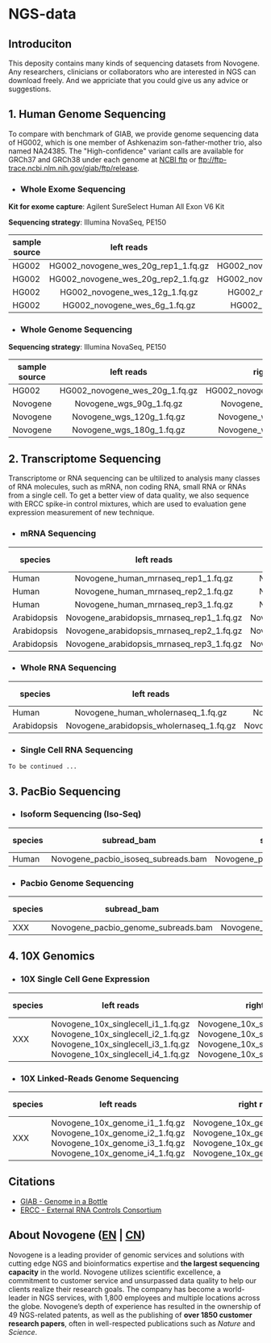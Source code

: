 # NGS-data

## Introduciton

This deposity contains many kinds of sequencing datasets from Novogene. Any researchers, clinicians or collaborators who are interested in NGS can download freely. And we appriciate that you could give us any advice or suggestions.

## 1. Human Genome Sequencing

To compare with benchmark of GIAB, we provide genome sequencing data of HG002, which is one member of Ashkenazim son-father-mother trio, also named NA24385. The "High-confidence" variant calls are available for GRCh37 and GRCh38 under each genome at [NCBI ftp](https://bit.ly/2HNGELT) or ftp://ftp-trace.ncbi.nlm.nih.gov/giab/ftp/release.

- ### Whole Exome Sequencing

**Kit for exome capture**: Agilent SureSelect Human All Exon V6 Kit

**Sequencing strategy**: Illumina NovaSeq, PE150

sample source | left reads | right reads | md5sum | data size
---|:--:|:--:|:--:|:--
HG002 | HG002_novogene_wes_20g_rep1_1.fq.gz | HG002_novogene_wes_20g_rep1_2.fq.gz | md5 | 16G
HG002 | HG002_novogene_wes_20g_rep2_1.fq.gz | HG002_novogene_wes_20g_rep2_2.fq.gz | md5 | 16G
HG002 | HG002_novogene_wes_12g_1.fq.gz | HG002_novogene_wes_12g_2.fq.gz | md5 | 12G
HG002 | HG002_novogene_wes_6g_1.fq.gz | HG002_novogene_wes_6g_2.fq.gz | md5 | 6G


- ### Whole Genome Sequencing

**Sequencing strategy**: Illumina NovaSeq, PE150

sample source | left reads | right reads | md5sum | data size
---|:--:|:--:|:--:|:--
HG002 | HG002_novogene_wes_20g_1.fq.gz | HG002_novogene_wgs_20g_2.fq.gz | md5 | 20G
Novogene | Novogene_wgs_90g_1.fq.gz | Novogene_wgs_90g_2.fq.gz | md5 | 90G
Novogene | Novogene_wgs_120g_1.fq.gz | Novogene_wgs_120g_2.fq.gz | md5 | 120G
Novogene | Novogene_wgs_180g_1.fq.gz | Novogene_wgs_180g_2.fq.gz | md5 | 180G



## 2. Transcriptome Sequencing

Transcriptome or RNA sequencing can be ultilized to analysis many classes of RNA molecules, such as mRNA, non coding RNA, small RNA or RNAs from a single cell. To get a better view of data quality, we also sequence with ERCC spike-in control mixtures, which are used to evaluation gene expression measurement of new technique.

- ### mRNA Sequencing

species | left reads | right reads | md5sum | spike-in | data size
---|:--:|:--:|:--:|:--:|:--
Human | Novogene_human_mrnaseq_rep1_1.fq.gz | Novogene_human_mrnaseq_rep1_2.fq.gz | md5 | Y | 6G
Human | Novogene_human_mrnaseq_rep2_1.fq.gz | Novogene_human_mrnaseq_rep2_2.fq.gz | md5 | Y | 6G
Human | Novogene_human_mrnaseq_rep3_1.fq.gz | Novogene_human_mrnaseq_rep3_2.fq.gz | md5 | Y | 6G
Arabidopsis | Novogene_arabidopsis_mrnaseq_rep1_1.fq.gz | Novogene_arabidopsis_mrnaseq_rep1_2.fq.gz | md5 | Y | 6G
Arabidopsis | Novogene_arabidopsis_mrnaseq_rep2_1.fq.gz | Novogene_arabidopsis_mrnaseq_rep2_2.fq.gz | md5 | Y | 6G
Arabidopsis | Novogene_arabidopsis_mrnaseq_rep3_1.fq.gz | Novogene_arabidopsis_mrnaseq_rep3_2.fq.gz | md5 | Y | 6G

- ### Whole RNA Sequencing
species | left reads | right reads | md5sum | spike-in | data size
---|:--:|:--:|:--:|:--:|:--
Human | Novogene_human_wholernaseq_1.fq.gz | Novogene_human_wholernaseq_2.fq.gz | md5 | N | 12G
Arabidopsis | Novogene_arabidopsis_wholernaseq_1.fq.gz | Novogene_arabidopsis_wholernaseq_2.fq.gz | md5 | N | 12G

- ### Single Cell RNA Sequencing

```
To be continued ...
```


## 3. PacBio Sequencing

- ### Isoform Sequencing (Iso-Seq)

species | subread_bam | subread_bam_index | md5sum | data size
---|:--:|:--:|:--:|:--
Human | Novogene_pacbio_isoseq_subreads.bam | Novogene_pacbio_isoseq_subreads.bam.pbi | md5 | 

- ### Pacbio Genome Sequencing

species | subread_bam | subread_bam_index | md5sum | data size
---|:--:|:--:|:--:|:--
XXX | Novogene_pacbio_genome_subreads.bam | Novogene_pacbio_genome_subreads.bam.pbi | md5 | 


## 4. 10X Genomics
- ### 10X Single Cell Gene Expression

species | left reads | right reads | md5sum | data size
---|:--:|:--:|:--:|:--
XXX | Novogene_10x_singlecell_i1_1.fq.gz Novogene_10x_singlecell_i2_1.fq.gz Novogene_10x_singlecell_i3_1.fq.gz Novogene_10x_singlecell_i4_1.fq.gz | Novogene_10x_singlecell_i1_2.fq.gz Novogene_10x_singlecell_i2_2.fq.gz Novogene_10x_singlecell_i3_2.fq.gz Novogene_10x_singlecell_i4_2.fq.gz | md5 | 

- ### 10X Linked-Reads Genome Sequencing

species | left reads | right reads | md5sum | data size
---|:--:|:--:|:--:|:--
XXX | Novogene_10x_genome_i1_1.fq.gz Novogene_10x_genome_i2_1.fq.gz Novogene_10x_genome_i3_1.fq.gz Novogene_10x_genome_i4_1.fq.gz | Novogene_10x_genome_i1_2.fq.gz Novogene_10x_genome_i2_2.fq.gz Novogene_10x_genome_i3_2.fq.gz Novogene_10x_genome_i4_2.fq.gz | md5 | 


## Citations
- [GIAB - Genome in a Bottle](https://www.nist.gov/programs-projects/genome-bottle)
- [ERCC - External RNA Controls Consortium](https://jimb.stanford.edu/ercc)


## About Novogene ([EN](https://en.novogene.com) | [CN](http://www.novogene.com))

Novogene is a leading provider of genomic services and solutions with cutting edge NGS and bioinformatics expertise and **the largest sequencing capacity** in the world. Novogene utilizes scientific excellence, a commitment to customer service and unsurpassed data quality to help our clients realize their research goals. The company has become a world-leader in NGS services, with 1,800 employees and multiple locations across the globe. Novogene’s depth of experience has resulted in the ownership of 49 NGS-related patents, as well as the publishing of **over 1850 customer research papers**, often in well-respected publications such as *Nature* and *Science*.
